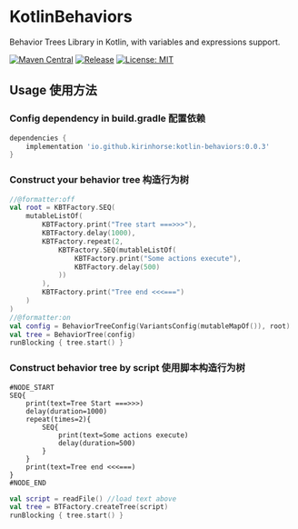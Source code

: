 # KotlinBehaviors

Behavior Trees Library in Kotlin, with variables and expressions support.

[![Maven Central](https://maven-badges.herokuapp.com/maven-central/io.github.kirinhorse/kotlin-behaviors/badge.svg)](https://maven-badges.herokuapp.com/maven-central/io.github.kirinhorse/kotlin-behaviors)
[![Release](https://github.com/KirinHorse/KotlinBehaviors/actions/workflows/release.yml/badge.svg)](https://github.com/KirinHorse/KotlinBehaviors/actions/workflows/release.yml)
[![License: MIT](https://img.shields.io/badge/License-MIT-yellow.svg)](https://opensource.org/licenses/MIT)

## Usage 使用方法

### Config dependency in build.gradle 配置依赖

```groovy
dependencies {
    implementation 'io.github.kirinhorse:kotlin-behaviors:0.0.3'
}
```

### Construct your behavior tree 构造行为树

```kotlin
//@formatter:off
val root = KBTFactory.SEQ(
    mutableListOf(
        KBTFactory.print("Tree start ===>>>"),
        KBTFactory.delay(1000),
        KBTFactory.repeat(2,
            KBTFactory.SEQ(mutableListOf(
                KBTFactory.print("Some actions execute"),
                KBTFactory.delay(500)
            ))
        ),
        KBTFactory.print("Tree end <<<===")
    )
)
//@formatter:on
val config = BehaviorTreeConfig(VariantsConfig(mutableMapOf()), root)
val tree = BehaviorTree(config)
runBlocking { tree.start() }
```

### Construct behavior tree by script 使用脚本构造行为树

```text
#NODE_START
SEQ{
    print(text=Tree Start ===>>>)
    delay(duration=1000)
    repeat(times=2){
        SEQ{
            print(text=Some actions execute)
            delay(duration=500)
        }
    }
    print(text=Tree end <<<===)
}
#NODE_END
```

```kotlin
val script = readFile() //load text above
val tree = BTFactory.createTree(script)
runBlocking { tree.start() }
```
